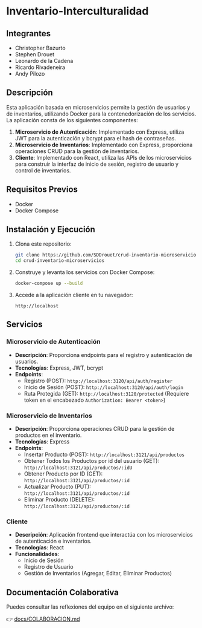﻿# Inventario-Interculturalidad

## Integrantes
- Christopher Bazurto
- Stephen Drouet
- Leonardo de la Cadena
- Ricardo Rivadeneira
- Andy Pilozo

## Descripción

Esta aplicación basada en microservicios permite la gestión de usuarios y de inventarios, utilizando Docker para la contenedorización de los servicios. La aplicación consta de los siguientes componentes:

1. **Microservicio de Autenticación**: Implementado con Express, utiliza JWT para la autenticación y bcrypt para el hash de contraseñas.
2. **Microservicio de Inventarios**: Implementado con Express, proporciona operaciones CRUD para la gestión de inventarios.
3. **Cliente**: Implementado con React, utiliza las APIs de los microservicios para construir la interfaz de inicio de sesión, registro de usuario y control de inventarios.

## Requisitos Previos

- Docker
- Docker Compose

## Instalación y Ejecución

1. Clona este repositorio:

    ```bash
    git clone https://github.com/SDDrouet/crud-inventario-microservicios
    cd crud-inventario-microservicios
    ```

2. Construye y levanta los servicios con Docker Compose:

    ```bash
    docker-compose up --build
    ```

3. Accede a la aplicación cliente en tu navegador:

    ```
    http://localhost
    ```

## Servicios

### Microservicio de Autenticación

- **Descripción**: Proporciona endpoints para el registro y autenticación de usuarios.
- **Tecnologías**: Express, JWT, bcrypt
- **Endpoints**:
    - Registro (POST): `http://localhost:3120/api/auth/register`
    - Inicio de Sesión (POST): `http://localhost:3120/api/auth/login`
    - Ruta Protegida (GET): `http://localhost:3120/protected` (Requiere token en el encabezado `Authorization: Bearer <token>`)

### Microservicio de Inventarios

- **Descripción**: Proporciona operaciones CRUD para la gestión de productos en el inventario.
- **Tecnologías**: Express
- **Endpoints**:
    - Insertar Producto (POST): `http://localhost:3121/api/productos`
    - Obtener Todos los Productos por id del usuario (GET): `http://localhost:3121/api/productos/:idU`
    - Obtener Producto por ID (GET): `http://localhost:3121/api/productos/:id`
    - Actualizar Producto (PUT): `http://localhost:3121/api/productos/:id`
    - Eliminar Producto (DELETE): `http://localhost:3121/api/productos/:id`

### Cliente

- **Descripción**: Aplicación frontend que interactúa con los microservicios de autenticación e inventarios.
- **Tecnologías**: React
- **Funcionalidades**:
    - Inicio de Sesión
    - Registro de Usuario
    - Gestión de Inventarios (Agregar, Editar, Eliminar Productos)


## Documentación Colaborativa

Puedes consultar las reflexiones del equipo en el siguiente archivo:

👉 [docs/COLABORACION.md](docs/COLABORACION.md)
